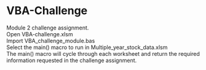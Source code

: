 # VBA-Challenge
Module 2 challenge assignment.<br/>
Open VBA-challenge.xlsm<br/>
Import VBA_challenge_module.bas<br/>
Select the main() macro to run in Multiple_year_stock_data.xlsm<br/>
The main() macro will cycle through each worksheet and return the required information requested in the challenge assignment.<br/>

